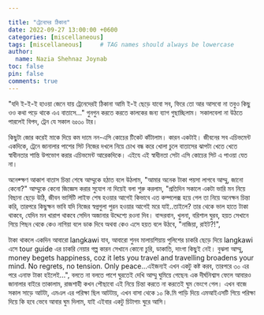 ```yaml
---

title: "ট্রেনেদের ঠিকানা"
date: 2022-09-27 13:00:00 +0600
categories: [miscellaneous]
tags: [miscellaneous]     # TAG names should always be lowercase
author:
  name: Nazia Shehnaz Joynab
toc: false
pin: false
comments: true
---
```


"যদি ই-ই-ই হাওয়া জেনে যায় ট্রেনেদেরই ঠিকানা
আমি ই-ই ছেড়ে যাবো সব, ফিরে তো আর আসবো না
তবুও কিছু ওও কথা পড়ে থাকে এএ বাতাসে..." গুনগুন করতে করতে কালকের জন্য ব্যাগ গুছাচ্ছিলাম। সকালবেলা না উঠতে পারলেই বিপদ, ট্রেন যে সকাল ৬ঃ৩০ টার। 

কিছুটা জোর করেই মাকে দিয়ে কম দামে নন-এসি কোচের টিকেট কাঁটালাম। কারন একটাই। জীবনের সব এচিভমেন্ট একদিকে, ট্রেনে জানালার পাশের সিট নিজের দখলে নিয়ে চোখ বন্ধ করে খোলা চুলে বাতাসের ঝাপটা খেতে খেতে স্বাধীনতার শান্তি উপভোগ করার এচিভমেন্ট আরেকদিকে। এইযে এই স্বাধীনতা সেটা এসি কোচের সিট এ পাওয়া যেত না। 

অনেক্ক্ষণ আকাশ বাতাস চিন্তা শেষে আম্মুকে হঠাত বলে উঠলাম, "আমার অনেক টাকা পয়সা লাগবে আম্মু, জানো কেনো?"  আম্মুকে কেনো জিজ্ঞেস করার সুযোগ না দিয়েই বলা শুরু করলাম, "প্রতিদিন সকালে একটা ভারি মন নিয়ে বিছানা ছেড়ে উঠি, জীবন ভার্সিটি লাইফ শেষ হওয়ার আগেই কিভাবে এত কম্পলেক্স হয়ে গেল তা নিয়ে অনেক্ষন চিন্তা করি, তারপরে কিছুক্ষন ভাবি যদি নিজের স্বপ্নগুলা পুরন হওয়ার আগেই মরে যাই..তাইলে? তার থেকে ভাল হাতে টাকা থাকবে, যেদিন মন খারাপ থাকবে সেদিন অজানার উদ্দেশ্যে রওনা দিব। বান্দরবান, খুলনা, বরিশাল ঘুরব, হয়ত সেখানে গিয়ে পিছন থেকে কেও নাগিয়া বলে ডাক দিবে অথবা কেও এসে হয়ত বলে উঠবে, "নাজিয়া, রাইট?!", 

টাকা থাকলে একদিন আবারো langkawi যাব, আবারো শুনব মালায়শিয়ায় পুলিশের চাকরি ছেড়ে দিয়ে langkawi এসে tour guide এর চাকরি নেয়ার গল্প কারন সেখানে কোনো  চুরি, ডাকাতি, দাংগা কিছুই নেই। বুঝলা আম্মু, money begets happiness, coz it lets you travel and travelling broadens your mind. No regrets, no tension. Only peace...এইজন্যই এখন একটু কষ্ট করব, তারপরে ৩০ এর পরে এনাফ টাকা হইলেই...", বলতে না বলতে পাশে ঘুরতেই দেখি আম্মু ঘুমিয়ে গেছেন৷ এক দীর্ঘনিশ্বাস ফেলে আবারও জানালার বাইরে তাকালাম, রাজশাহী কখন পৌছাবো এই নিয়ে চিন্তা করতে না করতেই ঘুম ভেংগে গেল। এখন বাজে সকাল সাড়ে আটটা, এমএল এর পরিক্ষা ছিল আটটায়, এখন বাসা থেকে ১০ কি.মি পাড়ি দিয়ে এমআইএসটি গিয়ে পরিক্ষা দিয়ে কি হবে ভেবে আবার ঘুম দিলাম, যাই এইবার একটু চিটাগাং ঘুরে আসি।

